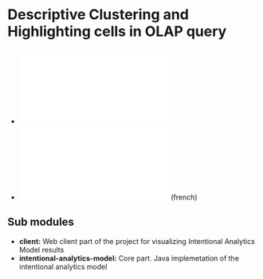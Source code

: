 # Descriptive Clustering and Highlighting cells in OLAP query

- ![Paper](Descriptive&#32;Clustering&#32;and&#32;Highlighting&#32;cells&#32;in&#32;OLAP&#32;query.pdf "Descriptive Clustering and Highlighting cells in OLAP query")
- ![Presentation](presentation&#32;(french).pdf "Presentation") (french)

## Sub modules

- **client:** Web client part of the project for visualizing Intentional Analytics Model results
- **intentional-analytics-model:** Core part. Java implemetation of the intentional analytics model
